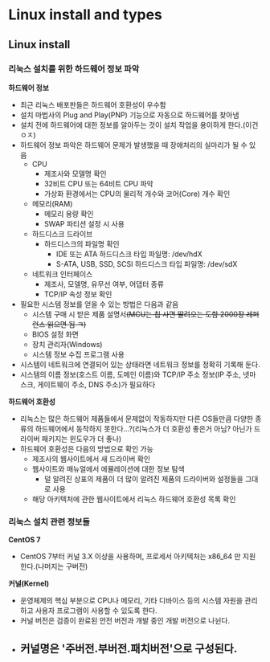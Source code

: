 # Linux install and types

## Linux install

### 리눅스 설치를 위한 하드웨어 정보 파악
   
__하드웨어 정보__

- 최근 리눅스 배포판들은 하드웨어 호환성이 우수함
- 설치 마법사의 Plug and Play(PNP) 기능으로 자동으로 하드웨어를 찾아냄
- 설치 전에 하드웨어에 대한 정보를 알아두는 것이 설치 작업을 용이하게 한다.(이건 ㅇㅈ)
- 하드웨어 정보 파악은 하드웨어 문제가 발생했을 때 장애처리의 실마리가 될 수 있음
    - CPU
      - 제조사와 모델명 확인
      - 32비트 CPU 또는 64비트 CPU 파악
      - 가상화 환경에서는 CPU의 물리적 개수와 코어(Core) 개수 확인
    - 메모리(RAM)
      - 메모리 용량 확인
      - SWAP 파티션 설정 시 사용
    - 하드디스크 드라이브
      - 하드디스크의 파일명 확인
         - IDE 또는 ATA 하드디스크 타입 파일명: /dev/hdX
         - S-ATA, USB, SSD, SCSI 하드디스크 타입 파일명: /dev/sdX
    - 네트워크 인터페이스
      - 제조사, 모델명, 유무선 여부, 어댑터 종류
      - TCP/IP 속성 정보 확인
- 필요한 시스템 정보를 얻을 수 있는 방법은 다음과 같음
  - 시스템 구매 시 받은 제품 설명서~~(MCU는 칩 사면 딸려오는 도함 2000장 레퍼런스 읽으면 됨 ㅋ)~~
  - BIOS 설정 화면
  - 장치 관리자(Windows)
  - 시스템 정보 수집 프로그램 사용
- 시스템이 네트워크에 연결되어 있는 상태라면 네트워크 정보를 정확히 기록해 둔다.
- 시스템의 이름 정보(호스트 이름, 도메인 이름)와 TCP/IP 주소 정보(IP 주소, 넷마스크, 게이트웨이 주소, DNS 주소)가 필요하다

__하드웨어 호환성__
  
- 리눅스는 많은 하드웨어 제품들에서 문제없이 작동하지만 다른 OS들만큼 다양한 종류의 하드웨어에서 동작하지 못한다...?(리눅스가 더 호환성 좋은거 아님? 아닌가 드라이버 패키지는 윈도우가 더 좋나)
- 하드웨어 호환성은 다음의 방법으로 확인 가능
  - 제조사의 웹사이트에서 새 드라이버 확인
  - 웹사이트와 매뉴얼에서 에뮬레이션에 대한 정보 탐색
    - 덜 알려진 상표의 제품이 더 많이 알려진 제품의 드라이버와 설정들을 그대로 사용
  - 해당 아키텍처에 관한 웹사이트에서 리눅스 하드웨어 호환성 목록 확인

### 리눅스 설치 관련 정보들

__CentOS 7__
- CentOS 7부터 커널 3.X 이상을 사용하며, 프로세서 아키텍처는 x86_64 만 지원한다.(나머지는 구버전)

__커널(Kernel)__

- 운영체제의 핵심 부분으로 CPU나 메모리, 기타 디바이스 등의 시스템 자원을 관리하고 사용자 프로그램이 사용할 수 있도록 한다.
- 커널 버전은 검증이 완료된 안전 버전과 개발 중인 개발 버전으로 나뉜다.
- 커널명은 '주버전.부버전.패치버전'으로 구성된다.
  - 